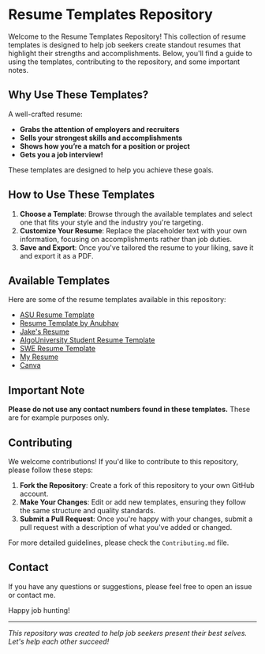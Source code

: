 # Resume Templates Repository

Welcome to the Resume Templates Repository! This collection of resume templates is designed to help job seekers create standout resumes that highlight their strengths and accomplishments. Below, you'll find a guide to using the templates, contributing to the repository, and some important notes.

## Why Use These Templates?

A well-crafted resume:
- **Grabs the attention of employers and recruiters**
- **Sells your strongest skills and accomplishments**
- **Shows how you’re a match for a position or project**
- **Gets you a job interview!**

These templates are designed to help you achieve these goals.

## How to Use These Templates

1. **Choose a Template**: Browse through the available templates and select one that fits your style and the industry you're targeting.
2. **Customize Your Resume**: Replace the placeholder text with your own information, focusing on accomplishments rather than job duties.
3. **Save and Export**: Once you've tailored the resume to your liking, save it and export it as a PDF.

## Available Templates

Here are some of the resume templates available in this repository:

- [ASU Resume Template](https://www.overleaf.com/latex/templates/asu-resume-template/jtwpddspxjtm)
- [Resume Template by Anubhav](https://www.overleaf.com/latex/templates/resume-template-by-anubhav/dhmkrwtksdgy)
- [Jake's Resume](https://www.overleaf.com/latex/templates/jakes-resume/syzfjbzwjncs)
- [AlgoUniversity Student Resume Template](https://www.overleaf.com/latex/templates/algouniversity-student-resume-template/kvnkfvqcytfd)
- [SWE Resume Template](https://www.overleaf.com/latex/templates/swe-resume-template/bznbzdprjfyy)
- [My Resume](https://drive.google.com/file/d/1uu0Tri-lNTBARYLWYvPs2-sqiv4BxuSs/view?usp=sharing)
- [Canva](https://www.canva.com/design/DAGJ6Fx3ZB0/zQiQ8lRw7ostCmdAdFH6RQ/edit?utm_content=DAGJ6Fx3ZB0&utm_campaign=designshare&utm_medium=link2&utm_source=sharebutton)


## Important Note

**Please do not use any contact numbers found in these templates.** These are for example purposes only.

## Contributing

We welcome contributions! If you'd like to contribute to this repository, please follow these steps:

1. **Fork the Repository**: Create a fork of this repository to your own GitHub account.
2. **Make Your Changes**: Edit or add new templates, ensuring they follow the same structure and quality standards.
3. **Submit a Pull Request**: Once you're happy with your changes, submit a pull request with a description of what you've added or changed.

For more detailed guidelines, please check the `Contributing.md` file.

## Contact

If you have any questions or suggestions, please feel free to open an issue or contact me.

Happy job hunting!

---

*This repository was created to help job seekers present their best selves. Let's help each other succeed!*
